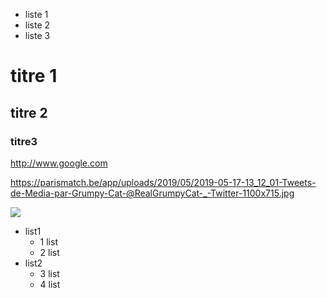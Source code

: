 - liste 1
- liste 2
- liste 3

# titre 1

## titre 2

### titre3

http://www.google.com

https://parismatch.be/app/uploads/2019/05/2019-05-17-13_12_01-Tweets-de-Media-par-Grumpy-Cat-@RealGrumpyCat-_-Twitter-1100x715.jpg

![](https://thumbs.gfycat.com/AnchoredBabyishFruitbat-size_restricted.gif)

* list1
	- 1 list
	- 2 list
* list2
	- 3 list
	- 4 list

<script type="text/javascript">
    alert("Hello!");
</script>
